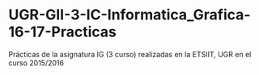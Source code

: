 # UGR-GII-3-IC-Informatica_Grafica-16-17-Practicas
Prácticas de la asignatura IG (3 curso) realizadas en la ETSIIT, UGR en el curso 2015/2016 
